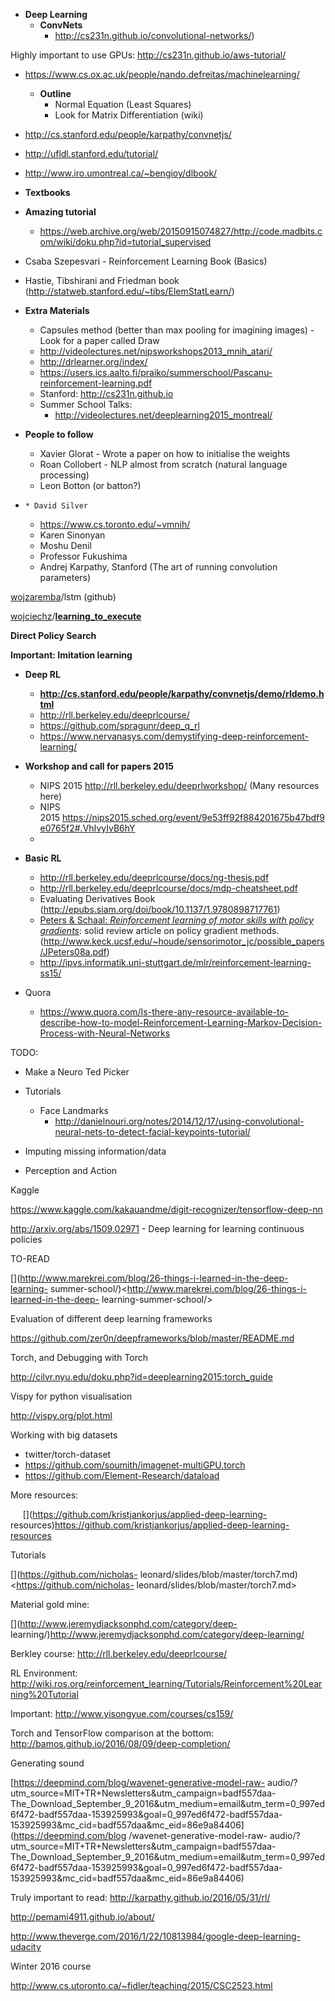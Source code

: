   * **Deep Learning**
    * **ConvNets**
      * <http://cs231n.github.io/convolutional-networks/>)

  

  

Highly important to use GPUs: <http://cs231n.github.io/aws-tutorial/>

  

  

  * <https://www.cs.ox.ac.uk/people/nando.defreitas/machinelearning/>
    * **Outline**
      * Normal Equation (Least Squares)
      * Look for Matrix Differentiation (wiki)
  * <http://cs.stanford.edu/people/karpathy/convnetjs/>
  * <http://ufldl.stanford.edu/tutorial/>
  * <http://www.iro.umontreal.ca/~bengioy/dlbook/>

  

  * **Textbooks**
  * **Amazing tutorial**
    * <https://web.archive.org/web/20150915074827/http://code.madbits.com/wiki/doku.php?id=tutorial_supervised>

  * Csaba Szepesvari - Reinforcement Learning Book (Basics)

  * Hastie, Tibshirani and Friedman book (<http://statweb.stanford.edu/~tibs/ElemStatLearn/>)

  

  * **Extra Materials**
    * Capsules method (better than max pooling for imagining images) - Look for a paper called Draw
    * <http://videolectures.net/nipsworkshops2013_mnih_atari/>
    * <http://drlearner.org/index/>
    * [](https://users.ics.aalto.fi/praiko/summerschool/Pascanu-reinforcement-learning.pdf)<https://users.ics.aalto.fi/praiko/summerschool/Pascanu-reinforcement-learning.pdf>
    * Stanford: [](http://cs231n.github.io)<http://cs231n.github.io>
    * Summer School Talks: 
      * [](http://videolectures.net/deeplearning2015_montreal/)[](http://videolectures.net/deeplearning2015_montreal/)<http://videolectures.net/deeplearning2015_montreal/>

  

  * **People to follow**
    * Xavier Glorat - Wrote a paper on how to initialise the weights
    * Roan Collobert - NLP almost from scratch (natural language processing)
    * Leon Botton (or batton?)

  *     * David Silver
    * [](https://www.cs.toronto.edu/~vmnih/)<https://www.cs.toronto.edu/~vmnih/>
    * Karen Sinonyan
    * Moshu Denil
    * Professor Fukushima
    * Andrej Karpathy, Stanford (The art of running convolution parameters)

  

[wojzaremba](https://github.com/wojzaremba)/lstm (github)

[wojciechz](https://github.com/wojciechz)/**[learning_to_execute](https://github.com/wojciechz/learning_to_execute)**

  

**Direct Policy Search**

**Important: Imitation learning**

  

  * **Deep RL**
    * **<http://cs.stanford.edu/people/karpathy/convnetjs/demo/rldemo.html>**
    * <http://rll.berkeley.edu/deeprlcourse/>
    * [](https://github.com/spragunr/deep_q_rl)<https://github.com/spragunr/deep_q_rl>
    * <https://www.nervanasys.com/demystifying-deep-reinforcement-learning/>

  

  * **Workshop and call for papers 2015**
    * NIPS 2015 <http://rll.berkeley.edu/deeprlworkshop/> (Many resources here)
    * NIPS 2015 [](https://nips2015.sched.org/event/9e53ff92f884201675b47bdf9e0765f2#.VhIvyIvB6hY)<https://nips2015.sched.org/event/9e53ff92f884201675b47bdf9e0765f2#.VhIvyIvB6hY>
    *   

  

  * **Basic RL**
    * <http://rll.berkeley.edu/deeprlcourse/docs/ng-thesis.pdf>
    * <http://rll.berkeley.edu/deeprlcourse/docs/mdp-cheatsheet.pdf>
    * Evaluating Derivatives Book (<http://epubs.siam.org/doi/book/10.1137/1.9780898717761>)
    * [Peters &amp; Schaal: _Reinforcement learning of motor skills with policy gradients_](http://www.keck.ucsf.edu/~houde/sensorimotor_jc/possible_papers/JPeters08a.pdf): solid review article on policy gradient methods. (<http://www.keck.ucsf.edu/~houde/sensorimotor_jc/possible_papers/JPeters08a.pdf>)
    * <http://ipvs.informatik.uni-stuttgart.de/mlr/reinforcement-learning-ss15/>

  

  * Quora 
    * <https://www.quora.com/Is-there-any-resource-available-to-describe-how-to-model-Reinforcement-Learning-Markov-Decision-Process-with-Neural-Networks>

TODO:

  

  * Make a Neuro Ted Picker

  

  

  * Tutorials 
    * Face Landmarks 
      * <http://danielnouri.org/notes/2014/12/17/using-convolutional-neural-nets-to-detect-facial-keypoints-tutorial/>

  

  * Imputing missing information/data

  

  * Perception and Action

  

Kaggle

<https://www.kaggle.com/kakauandme/digit-recognizer/tensorflow-deep-nn>

<http://arxiv.org/abs/1509.02971> \- Deep learning for learning continuous
policies

  

TO-READ

[](http://www.marekrei.com/blog/26-things-i-learned-in-the-deep-learning-
summer-school/)<http://www.marekrei.com/blog/26-things-i-learned-in-the-deep-
learning-summer-school/>

  

  

Evaluation of different deep learning frameworks

[](https://github.com/zer0n/deepframeworks/blob/master/README.md)<https://github.com/zer0n/deepframeworks/blob/master/README.md>

  

Torch, and Debugging with Torch

[](http://cilvr.nyu.edu/doku.php?id=deeplearning2015:torch_guide)<http://cilvr.nyu.edu/doku.php?id=deeplearning2015:torch_guide>

  

Vispy for python visualisation

[](http://vispy.org/plot.html)<http://vispy.org/plot.html>

  

Working with big datasets

  * twitter/torch-dataset
  * [](https://github.com/soumith/imagenet-multiGPU.torch)<https://github.com/soumith/imagenet-multiGPU.torch>
  * [](https://github.com/Element-Research/dataload)<https://github.com/Element-Research/dataload>

  

More resources:

     [](https://github.com/kristjankorjus/applied-deep-learning-
resources)<https://github.com/kristjankorjus/applied-deep-learning-resources>

  

  

  

Tutorials

[](https://github.com/nicholas-
leonard/slides/blob/master/torch7.md)<https://github.com/nicholas-
leonard/slides/blob/master/torch7.md>

  

  

Material gold mine:

  

[](http://www.jeremydjacksonphd.com/category/deep-
learning/)<http://www.jeremydjacksonphd.com/category/deep-learning/>

  

Berkley course:
[](http://rll.berkeley.edu/deeprlcourse/)<http://rll.berkeley.edu/deeprlcourse/>

  

  

RL Environment:
[](http://wiki.ros.org/reinforcement_learning/Tutorials/Reinforcement%20Learning%20Tutorial)<http://wiki.ros.org/reinforcement_learning/Tutorials/Reinforcement%20Learning%20Tutorial>

  

  

Important: <http://www.yisongyue.com/courses/cs159/>

  

Torch and TensorFlow comparison at the bottom:
<http://bamos.github.io/2016/08/09/deep-completion/>

  

Generating sound

[https://deepmind.com/blog/wavenet-generative-model-raw-
audio/?utm_source=MIT+TR+Newsletters&amp;utm_campaign=badf557daa-
The_Download_September_9_2016&amp;utm_medium=email&amp;utm_term=0_997ed6f472-badf557daa-153925993&amp;goal=0_997ed6f472-badf557daa-153925993&amp;mc_cid=badf557daa&amp;mc_eid=86e9a84406](https://deepmind.com/blog
/wavenet-generative-model-raw-
audio/?utm_source=MIT+TR+Newsletters&utm_campaign=badf557daa-
The_Download_September_9_2016&utm_medium=email&utm_term=0_997ed6f472-badf557daa-153925993&goal=0_997ed6f472-badf557daa-153925993&mc_cid=badf557daa&mc_eid=86e9a84406)

  

Truly important to read: <http://karpathy.github.io/2016/05/31/rl/>

  

<http://pemami4911.github.io/about/>

  

  

<http://www.theverge.com/2016/1/22/10813984/google-deep-learning-udacity>

  

Winter 2016 course

<http://www.cs.utoronto.ca/~fidler/teaching/2015/CSC2523.html>

